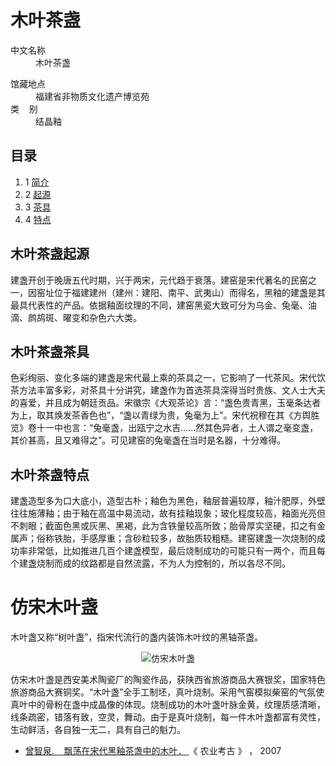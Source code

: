 <h1>木叶茶盏</h1>
<div class="configModuleBanner">
</div><div class="basic-info cmn-clearfix">
<dl class="basicInfo-block basicInfo-left">
<dt class="basicInfo-item name">中文名称</dt>
<dd class="basicInfo-item value">
木叶茶盏
</dd>
</dl><dl class="basicInfo-block basicInfo-right">
<dt class="basicInfo-item name">馆藏地点</dt>
<dd class="basicInfo-item value">
福建省非物质文化遗产博览苑
</dd>
<dt class="basicInfo-item name">类&nbsp;&nbsp;&nbsp;&nbsp;别</dt>
<dd class="basicInfo-item value">
结晶釉
</dd>
</dl></div>
<div class="lemmaWgt-lemmaCatalog">
<div class="lemma-catalog">
<h2 class="block-title">目录</h2>
<div class="catalog-list column-1">
<ol>
<li class="level1">
<span class="index">1</span>
<span class="text"><a href="#1">简介</a></span>
</li>
<li class="level1">
<span class="index">2</span>
<span class="text"><a href="#2">起源</a></span>
</li>
<li class="level1">
<span class="index">3</span>
<span class="text"><a href="#3">茶具</a></span>
</li>
<li class="level1">
<span class="index">4</span>
<span class="text"><a href="#4">特点</a></span>
</li>
</ol>


<h2 class="title-text"><span class="title-prefix">木叶茶盏</span>起源</h2>
<div class="para" label-module="para">建盏开创于晚唐五代时期，兴于两宋，元代趋于衰落。建窑是宋代著名的民窑之一，因窑址位于福建建州（建州：建阳、南平、武夷山）而得名，黑釉的建盏是其最具代表性的产品。依据釉面纹理的不同，建窑黑瓷大致可分为乌金、兔毫、油滴、鹧鸪斑、曜变和杂色六大类。</div><div class="anchor-list ">
<a name="3" class="lemma-anchor para-title"></a>
<a name="sub17826365_3" class="lemma-anchor "></a>
<a name="茶具" class="lemma-anchor "></a>
</div><div class="para-title level-2" label-module="para-title">
<h2 class="title-text"><span class="title-prefix">木叶茶盏</span>茶具</h2>
</div>
<div class="para" label-module="para">色彩绚丽、变化多端的建盏是宋代最上乘的茶具之一，它影响了一代茶风。宋代饮茶方法丰富多彩，对茶具十分讲究，建盏作为首选茶具深得当时贵族、文人士大夫的喜爱，并且成为朝廷贡品。宋徽宗《大观茶论》言：“盏色贵青黑，玉毫条达者为上，取其焕发茶香色也”，“盏以青绿为贵，兔毫为上”。宋代祝穆在其《方舆胜览》卷十一中也言：“兔毫盏，出瓯宁之水吉……然其色异者，土人谓之毫变盏，其价甚高，且又难得之”。可见建窑的兔毫盏在当时是名器，十分难得。</div><div class="anchor-list ">
<a name="4" class="lemma-anchor para-title"></a>
<a name="sub17826365_4" class="lemma-anchor "></a>
<a name="特点" class="lemma-anchor "></a>
</div><div class="para-title level-2" label-module="para-title">
<h2 class="title-text"><span class="title-prefix">木叶茶盏</span>特点</h2>
</div>
<div class="para" label-module="para">建盏造型多为口大底小，造型古朴；釉色为黑色，釉层普遍较厚，釉汁肥厚，外壁往往施薄釉；由于釉在高温中易流动，故有挂釉现象；玻化程度较高，釉面光亮但不刺眼；截面色黑或灰黑、黑褐，此为含铁量较高所致；胎骨厚实坚硬，扣之有金属声；俗称铁胎，手感厚重；含砂粒较多，故胎质较粗糙。建窑建盏一次烧制的成功率非常低，比如推进几百个建盏模型，最后烧制成功的可能只有一两个，而且每个建盏烧制而成的纹路都是自然流露，不为人为控制的，所以各尽不同。</div>
<div class="lemma-paper-box"><dl class="lemma-paper collapse">
<dt class="paper-title">
</div>

<div class="wboxleft">
		<div class="wtitle"><h1>仿宋木叶盏</h1></div>
    <div class="lemma-summary" label-module="lemmaSummary">
<div class="para" label-module="para">木叶盏又称“树叶盏”，指宋代流行的盏内装饰木叶纹的黑轴茶盏。</div>
</div>
		<div class="wcont">
			<p align="center"><img src="http://www.17u1u.com/uploads/2018-12-12/180432433.jpg" alt="仿宋木叶盏"></p>
			<div class="text">仿宋木叶盏是西安美术陶瓷厂的陶瓷作品，获陕西省旅游商品大赛银奖，国家特色旅游商品大赛铜奖。“木叶盏”全手工制坯，真叶烧制。采用气窑模拟柴窑的气氛使真叶中的骨粉在盏中成晶像的体现。烧制成功的木叶盏叶脉金黄，纹理质感清晰，线条疏密，错落有致，空灵，舞动。由于是真叶烧制，每一件木叶盏都富有灵性，生动鲜活，各自独一无二，具有自己的魁力。</div>
		</div>

<ul class="sciencePaper-list">
<li class="sciencePaper-item" nslog-type="80200002">
<a href="https://xueshu.baidu.com/usercenter/paper/show?paperid=c74aa2963b9aa59070befaa666db20ad&amp;tn=SE_baiduxueshu_c1gjeupa&amp;ie=utf-8&amp;site=baike" target="_blank" class="text-link">
<span class="interrupt authors">曾智泉.</span>
<span class="interrupt punctuation">&nbsp;&nbsp;</span>
<span class="interrupt title">飘荡在宋代黑釉茶盏中的木叶．</span>
</a>
<span class="interrupt punctuation">《</span>
<span class="interrupt publishedAt">农业考古</span>
<span class="interrupt punctuation">》</span>
<span class="interrupt punctuation">，</span>
<span class="interrupt time">2007</span>
</li>
</ul>

